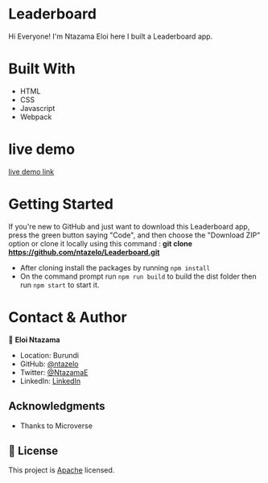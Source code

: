 # Leaderboard
Hi Everyone! I'm Ntazama Eloi here I built a Leaderboard app.

# Built With

- HTML
- CSS
- Javascript
- Webpack


# live demo

[live demo link](https://ntazelo.github.io/Leaderboard)

# Getting Started

If you're new to GitHub and just want to download this Leaderboard app, press the green button saying "Code", and then choose the "Download ZIP" option or clone it locally using this command : **git clone https://github.com/ntazelo/Leaderboard.git**

- After cloning install the packages by running `npm install`
- On the command prompt run `npm run build` to build the dist folder then run `npm start` to start it.


# Contact & Author

👤 **Eloi Ntazama**

- Location: Burundi
- GitHub: [@ntazelo](https://github.com/ntazelo)
- Twitter: [@NtazamaE](https://twitter.com/NtazamaE
)
- LinkedIn: [LinkedIn](https://www.linkedin.com/in/eloi-ntazama-a14219214/)


## Acknowledgments

- Thanks to Microverse


## 📝 License

This project is [Apache](https://github.com/ntazelo/Leaderboard/blob/feature_UI/LICENSE) licensed.